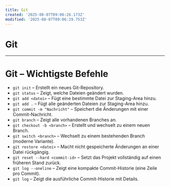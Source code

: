 ```yaml
---
title: Git
created: '2025-08-07T09:06:26.173Z'
modified: '2025-08-07T09:06:29.753Z'
---
```


# Git
----------
# Git – Wichtigste Befehle 

- `git init` – Erstellt ein neues Git-Repository.  
- `git status` – Zeigt, welche Dateien geändert wurden.  
- `git add <datei>` – Fügt eine bestimmte Datei zur Staging-Area hinzu.  
- `git add .` – Fügt alle geänderten Dateien zur Staging-Area hinzu.  
- `git commit -m "Nachricht"` – Speichert die Änderungen mit einer Commit-Nachricht.  
- `git branch` – Zeigt alle vorhandenen Branches an.  
- `git checkout -b <branch>` – Erstellt und wechselt zu einem neuen Branch.  
- `git switch <branch>` – Wechselt zu einem bestehenden Branch (moderne Variante).  
- `git restore <datei>` – Macht nicht gespeicherte Änderungen an einer Datei rückgängig.  
- `git reset --hard <commit-id>` – Setzt das Projekt vollständig auf einen früheren Stand zurück.  
- `git log --oneline` – Zeigt eine kompakte Commit-Historie (eine Zeile pro Commit).  
- `git log` – Zeigt die ausführliche Commit-Historie mit Details.

